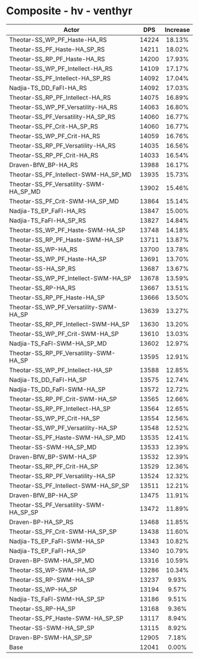 # Composite - hv - venthyr
| Actor | DPS | Increase |
|---|:---:|:---:|
|Theotar-SS_WP_PF_Haste-HA_RS|14224|18.13%|
|Theotar-SS_PF_Haste-HA_SP_RS|14211|18.02%|
|Theotar-SS_RP_PF_Haste-HA_RS|14200|17.93%|
|Theotar-SS_WP_PF_Intellect-HA_RS|14109|17.17%|
|Theotar-SS_PF_Intellect-HA_SP_RS|14092|17.04%|
|Nadjia-TS_DD_FaFl-HA_RS|14092|17.03%|
|Theotar-SS_RP_PF_Intellect-HA_RS|14075|16.89%|
|Theotar-SS_WP_PF_Versatility-HA_RS|14063|16.80%|
|Theotar-SS_PF_Versatility-HA_SP_RS|14060|16.77%|
|Theotar-SS_PF_Crit-HA_SP_RS|14060|16.77%|
|Theotar-SS_WP_PF_Crit-HA_RS|14059|16.76%|
|Theotar-SS_RP_PF_Versatility-HA_RS|14035|16.56%|
|Theotar-SS_RP_PF_Crit-HA_RS|14033|16.54%|
|Draven-BfW_BP-HA_RS|13988|16.17%|
|Theotar-SS_PF_Intellect-SWM-HA_SP_MD|13935|15.73%|
|Theotar-SS_PF_Versatility-SWM-HA_SP_MD|13902|15.46%|
|Theotar-SS_PF_Crit-SWM-HA_SP_MD|13864|15.14%|
|Nadjia-TS_EP_FaFl-HA_RS|13847|15.00%|
|Nadjia-TS_FaFl-HA_SP_RS|13827|14.84%|
|Theotar-SS_WP_PF_Haste-SWM-HA_SP|13748|14.18%|
|Theotar-SS_RP_PF_Haste-SWM-HA_SP|13711|13.87%|
|Theotar-SS_WP-HA_RS|13700|13.78%|
|Theotar-SS_WP_PF_Haste-HA_SP|13691|13.70%|
|Theotar-SS-HA_SP_RS|13687|13.67%|
|Theotar-SS_WP_PF_Intellect-SWM-HA_SP|13678|13.59%|
|Theotar-SS_RP-HA_RS|13667|13.51%|
|Theotar-SS_RP_PF_Haste-HA_SP|13666|13.50%|
|Theotar-SS_WP_PF_Versatility-SWM-HA_SP|13639|13.27%|
|Theotar-SS_RP_PF_Intellect-SWM-HA_SP|13630|13.20%|
|Theotar-SS_WP_PF_Crit-SWM-HA_SP|13610|13.03%|
|Nadjia-TS_FaFl-SWM-HA_SP_MD|13602|12.97%|
|Theotar-SS_RP_PF_Versatility-SWM-HA_SP|13595|12.91%|
|Theotar-SS_WP_PF_Intellect-HA_SP|13588|12.85%|
|Nadjia-TS_DD_FaFl-HA_SP|13575|12.74%|
|Nadjia-TS_DD_FaFl-SWM-HA_SP|13572|12.72%|
|Theotar-SS_RP_PF_Crit-SWM-HA_SP|13565|12.66%|
|Theotar-SS_RP_PF_Intellect-HA_SP|13564|12.65%|
|Theotar-SS_WP_PF_Crit-HA_SP|13554|12.56%|
|Theotar-SS_WP_PF_Versatility-HA_SP|13548|12.52%|
|Theotar-SS_PF_Haste-SWM-HA_SP_MD|13535|12.41%|
|Theotar-SS-SWM-HA_SP_MD|13533|12.39%|
|Draven-BfW_BP-SWM-HA_SP|13532|12.39%|
|Theotar-SS_RP_PF_Crit-HA_SP|13529|12.36%|
|Theotar-SS_RP_PF_Versatility-HA_SP|13524|12.32%|
|Theotar-SS_PF_Intellect-SWM-HA_SP_SP|13511|12.21%|
|Draven-BfW_BP-HA_SP|13475|11.91%|
|Theotar-SS_PF_Versatility-SWM-HA_SP_SP|13472|11.89%|
|Draven-BP-HA_SP_RS|13468|11.85%|
|Theotar-SS_PF_Crit-SWM-HA_SP_SP|13438|11.60%|
|Nadjia-TS_EP_FaFl-SWM-HA_SP|13343|10.82%|
|Nadjia-TS_EP_FaFl-HA_SP|13340|10.79%|
|Draven-BP-SWM-HA_SP_MD|13316|10.59%|
|Theotar-SS_WP-SWM-HA_SP|13286|10.34%|
|Theotar-SS_RP-SWM-HA_SP|13237|9.93%|
|Theotar-SS_WP-HA_SP|13194|9.57%|
|Nadjia-TS_FaFl-SWM-HA_SP_SP|13186|9.51%|
|Theotar-SS_RP-HA_SP|13168|9.36%|
|Theotar-SS_PF_Haste-SWM-HA_SP_SP|13117|8.94%|
|Theotar-SS-SWM-HA_SP_SP|13115|8.92%|
|Draven-BP-SWM-HA_SP_SP|12905|7.18%|
|Base|12041|0.00%|
